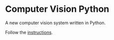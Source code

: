 # Computer Vision Python

A new computer vision system written in Python.

Follow the [instructions](https://uwarg-docs.atlassian.net/l/cp/3G39FAKw).
